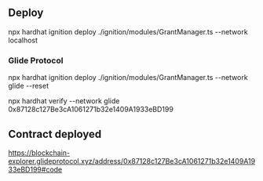 
## Deploy

npx hardhat ignition deploy ./ignition/modules/GrantManager.ts --network localhost

### Glide Protocol

npx hardhat ignition deploy ./ignition/modules/GrantManager.ts --network glide --reset

npx hardhat verify --network glide 0x87128c127Be3cA1061271b32e1409A1933eBD199

## Contract deployed

https://blockchain-explorer.glideprotocol.xyz/address/0x87128c127Be3cA1061271b32e1409A1933eBD199#code
